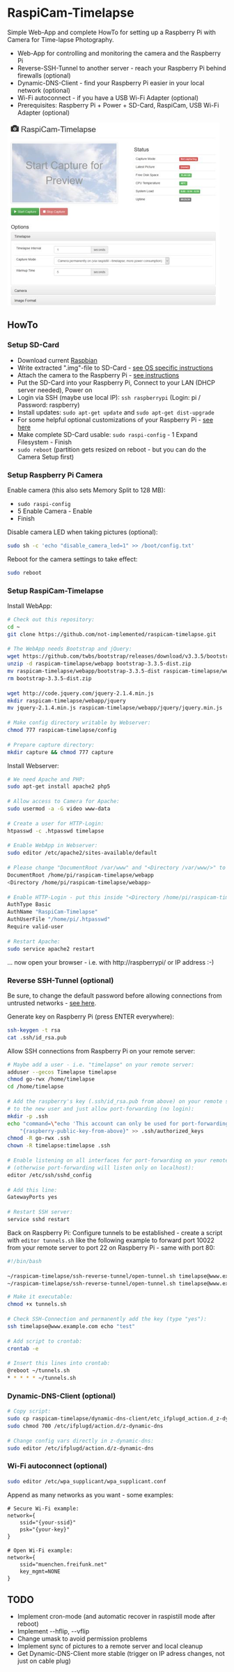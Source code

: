 RaspiCam-Timelapse
==================

Simple Web-App and complete HowTo for setting up a Raspberry Pi with Camera for Time-lapse Photography.

- Web-App for controlling and monitoring the camera and the Raspberry Pi
- Reverse-SSH-Tunnel to another server - reach your Raspberry Pi behind firewalls (optional)
- Dynamic-DNS-Client - find your Raspberry Pi easier in your local network (optional)
- Wi-Fi autoconnect - if you have a USB Wi-Fi Adapter (optional)
- Prerequisites: Raspberry Pi + Power + SD-Card, RaspiCam, USB Wi-Fi Adapter (optional)

![Screenshot](screenshot.jpg)


HowTo
-----

### Setup SD-Card

- Download current [Raspbian](https://www.raspberrypi.org/downloads/raspbian/)
- Write extracted ".img"-file to SD-Card - [see OS specific instructions](https://www.raspberrypi.org/documentation/installation/installing-images/README.md)
- Attach the camera to the Raspberry Pi - [see instructions](https://www.raspberrypi.org/documentation/configuration/camera.md)
- Put the SD-Card into your Raspberry Pi, Connect to your LAN (DHCP server needed), Power on
- Login via SSH (maybe use local IP): `ssh raspberrypi` (Login: pi / Password: raspberry)
- Install updates: `sudo apt-get update` and `sudo apt-get dist-upgrade`
- For some helpful optional customizations of your Raspberry Pi - [see here](Raspberry-Customizing.md)
- Make complete SD-Card usable: `sudo raspi-config` - 1 Expand Filesystem - Finish
- `sudo reboot` (partition gets resized on reboot - but you can do the Camera Setup first)


### Setup Raspberry Pi Camera

Enable camera (this also sets Memory Split to 128 MB):

- `sudo raspi-config`
- 5 Enable Camera - Enable
- Finish

Disable camera LED when taking pictures (optional):

```bash
sudo sh -c 'echo "disable_camera_led=1" >> /boot/config.txt'
```

Reboot for the camera settings to take effect:

```bash
sudo reboot
```


### Setup RaspiCam-Timelapse

Install WebApp:

```bash
# Check out this repository:
cd ~
git clone https://github.com/not-implemented/raspicam-timelapse.git

# The WebApp needs Bootstrap and jQuery:
wget https://github.com/twbs/bootstrap/releases/download/v3.3.5/bootstrap-3.3.5-dist.zip
unzip -d raspicam-timelapse/webapp bootstrap-3.3.5-dist.zip
mv raspicam-timelapse/webapp/bootstrap-3.3.5-dist raspicam-timelapse/webapp/bootstrap
rm bootstrap-3.3.5-dist.zip

wget http://code.jquery.com/jquery-2.1.4.min.js
mkdir raspicam-timelapse/webapp/jquery
mv jquery-2.1.4.min.js raspicam-timelapse/webapp/jquery/jquery.min.js

# Make config directory writable by Webserver:
chmod 777 raspicam-timelapse/config

# Prepare capture directory:
mkdir capture && chmod 777 capture
```

Install Webserver:

```bash
# We need Apache and PHP:
sudo apt-get install apache2 php5

# Allow access to Camera for Apache:
sudo usermod -a -G video www-data

# Create a user for HTTP-Login:
htpasswd -c .htpasswd timelapse

# Enable WebApp in Webserver:
sudo editor /etc/apache2/sites-available/default

# Please change "DocumentRoot /var/www" and "<Directory /var/www/>" to this:
DocumentRoot /home/pi/raspicam-timelapse/webapp
<Directory /home/pi/raspicam-timelapse/webapp>

# Enable HTTP-Login - put this inside "<Directory /home/pi/raspicam-timelapse/webapp>":
AuthType Basic
AuthName "RaspiCam-Timelapse"
AuthUserFile "/home/pi/.htpasswd"
Require valid-user

# Restart Apache:
sudo service apache2 restart
```

... now open your browser - i.e. with http://raspberrypi/ or IP address :-)


### Reverse SSH-Tunnel (optional)

Be sure, to change the default password before allowing connections from untrusted
networks - [see here](Raspberry-Customizing.md).

Generate key on Raspberry Pi (press ENTER everywhere):

```bash
ssh-keygen -t rsa
cat .ssh/id_rsa.pub
```

Allow SSH connections from Raspberry Pi on your remote server:

```bash
# Maybe add a user - i.e. "timelapse" on your remote server:
adduser --gecos Timelapse timelapse
chmod go-rwx /home/timelapse
cd /home/timelapse

# Add the raspberry's key (.ssh/id_rsa.pub from above) on your remote server
# to the new user and just allow port-forwarding (no login):
mkdir -p .ssh
echo "command=\"echo 'This account can only be used for port-forwarding'\",no-agent-forwarding,no-X11-forwarding" \
    "{raspberry-public-key-from-above}" >> .ssh/authorized_keys
chmod -R go-rwx .ssh
chown -R timelapse:timelapse .ssh

# Enable listening on all interfaces for port-forwarding on your remote server
# (otherwise port-forwarding will listen only on localhost):
editor /etc/ssh/sshd_config

# Add this line:
GatewayPorts yes

# Restart SSH server:
service sshd restart
```

Back on Raspberry Pi: Configure tunnels to be established - create a script with
`editor tunnels.sh` like the following example to forward port 10022 from your
remote server to port 22 on Raspberry Pi - same with port 80:

```bash
#!/bin/bash

~/raspicam-timelapse/ssh-reverse-tunnel/open-tunnel.sh timelapse@www.example.com 10022 22 &
~/raspicam-timelapse/ssh-reverse-tunnel/open-tunnel.sh timelapse@www.example.com 10080 80 &
```

```bash
# Make it executable:
chmod +x tunnels.sh

# Check SSH-Connection and permanently add the key (type "yes"):
ssh timelapse@www.example.com echo "test"

# Add script to crontab:
crontab -e

# Insert this lines into crontab:
@reboot ~/tunnels.sh
* * * * * ~/tunnels.sh
```


### Dynamic-DNS-Client (optional)

```bash
# Copy script:
sudo cp raspicam-timelapse/dynamic-dns-client/etc_ifplugd_action.d_z-dynamic-dns /etc/ifplugd/action.d/z-dynamic-dns
sudo chmod 700 /etc/ifplugd/action.d/z-dynamic-dns

# Change config vars directly in z-dynamic-dns:
sudo editor /etc/ifplugd/action.d/z-dynamic-dns
```


### Wi-Fi autoconnect (optional)

```bash
sudo editor /etc/wpa_supplicant/wpa_supplicant.conf
```

Append as many networks as you want - some examples:

```
# Secure Wi-Fi example:
network={
    ssid="{your-ssid}"
    psk="{your-key}"
}

# Open Wi-Fi example:
network={
    ssid="muenchen.freifunk.net"
    key_mgmt=NONE
}
```


TODO
----

- Implement cron-mode (and automatic recover in raspistill mode after reboot)
- Implement --hflip, --vflip
- Change umask to avoid permission problems
- Implement sync of pictures to a remote server and local cleanup
- Get Dynamic-DNS-Client more stable (trigger on IP adress changes, not just on cable plug)
